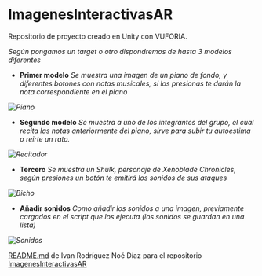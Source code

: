 # ImagenesInteractivasAR

Repositorio de proyecto creado en Unity con VUFORIA.

_Según pongamos un target o otro dispondremos de hasta 3 modelos diferentes_


* **Primer modelo** 
_Se muestra una imagen de un piano de fondo, y diferentes botones con notas musicales, si los presionas te darán la nota correspondiente en el piano_

_![Piano](https://i.imgur.com/nHqfI2t.jpg)_

* **Segundo modelo**
_Se muestra a uno de los integrantes del grupo, el cual recita las notas anteriormente del piano, sirve para subir tu autoestima o reirte un rato._

_![Recitador](https://i.imgur.com/NcLKgWL.jpg?1)_

* **Tercero**
_Se muestra un Shulk, personaje de Xenoblade Chronicles, según presiones un botón te emitirá los sonidos de sus ataques_

_![Bicho](https://i.imgur.com/ayO3pux.jpg?1)_

* **Añadir sonidos**
_Como añadir los sonidos a una imagen, previamente cargados en el script que los ejecuta (los sonidos se guardan en una lista)_

_![Sonidos](https://i.imgur.com/FM4oR01.png)_


[README.md](README.md) de  Ivan Rodríguez Noé Díaz para el repositorio [ImagenesInteractivasAR](https://github.com/UnityDamCastelao/ImagenesInteractivasAR)

